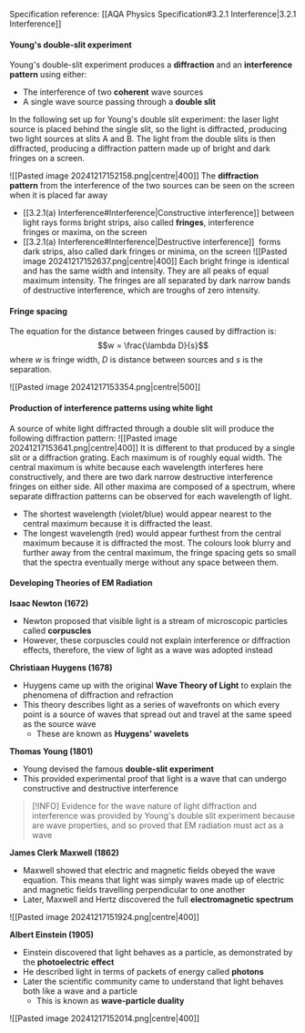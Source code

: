 Specification reference: [[AQA Physics Specification#3.2.1 Interference|3.2.1 Interference]]
#### Young's double-slit experiment
Young's double-slit experiment produces a **diffraction** and an **interference pattern** using either:
- The interference of two **coherent** wave sources 
- A single wave source passing through a **double slit**

In the following set up for Young's double slit experiment: the laser light source is placed behind the single slit, so the light is diffracted, producing two light sources at slits A and B. The light from the double slits is then diffracted, producing a diffraction pattern made up of bright and dark fringes on a screen.

![[Pasted image 20241217152158.png|centre|400]]
The **diffraction pattern** from the interference of the two sources can be seen on the screen when it is placed far away
- [[3.2.1(a) Interference#Interference|Constructive interference]] between light rays forms bright strips, also called **fringes**, interference fringes or maxima, on the screen
- [[3.2.1(a) Interference#Interference|Destructive interference]]  forms dark strips, also called dark fringes or minima, on the screen
![[Pasted image 20241217152637.png|centre|400]]
Each bright fringe is identical and has the same width and intensity. They are all peaks of equal maximum intensity. The fringes are all separated by dark narrow bands of destructive interference, which are troughs of zero intensity.
#### Fringe spacing
The equation for the distance between fringes caused by diffraction is:
$$w = \frac{\lambda D}{s}$$
where $w$ is fringe width, $D$ is distance between sources and $s$ is the separation.

![[Pasted image 20241217153354.png|centre|500]]
#### Production of interference patterns using white light
A source of white light diffracted through a double slit will produce the following diffraction pattern:
![[Pasted image 20241217153641.png|centre|400]]
It is different to that produced by a single slit or a diffraction grating. Each maximum is of roughly equal width. The central maximum is white because each wavelength interferes here constructively, and there are two dark narrow destructive interference fringes on either side. All other maxima are composed of a spectrum, where separate diffraction patterns can be observed for each wavelength of light.
- The shortest wavelength (violet/blue) would appear nearest to the central maximum because it is diffracted the least.
- The longest wavelength (red) would appear furthest from the central maximum because it is diffracted the most.
The colours look blurry and further away from the central maximum, the fringe spacing gets so small that the spectra eventually merge without any space between them. 
#### Developing Theories of EM Radiation

**Isaac Newton (1672)**

- Newton proposed that visible light is a stream of microscopic particles called **corpuscles**
- However, these corpuscles could not explain interference or diffraction effects, therefore, the view of light as a wave was adopted instead

**Christiaan Huygens (1678)**

- Huygens came up with the original **Wave Theory of Light** to explain the phenomena of diffraction and refraction
- This theory describes light as a series of wavefronts on which every point is a source of waves that spread out and travel at the same speed as the source wave
    - These are known as **Huygens' wavelets**

**Thomas Young (1801)**
- Young devised the famous **double-slit experiment**
- This provided experimental proof that light is a wave that can undergo constructive and destructive interference

>[!INFO] Evidence for the wave nature of light diffraction and interference was provided by Young's double slit experiment because are wave properties, and so proved that EM radiation must act as a wave

**James Clerk Maxwell (1862)**

- Maxwell showed that electric and magnetic fields obeyed the wave equation. This means that light was simply waves made up of electric and magnetic fields travelling perpendicular to one another
- Later, Maxwell and Hertz discovered the full **electromagnetic spectrum**

![[Pasted image 20241217151924.png|centre|400]]

**Albert Einstein (1905)**

- Einstein discovered that light behaves as a particle, as demonstrated by the **photoelectric effect**
- He described light in terms of packets of energy called **photons**
- Later the scientific community came to understand that light behaves both like a wave and a particle
    - This is known as **wave-particle duality**

![[Pasted image 20241217152014.png|centre|400]]
